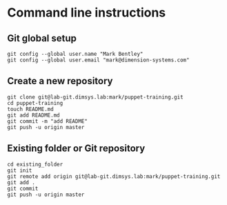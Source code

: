 # Command line instructions #

## Git global setup ##

```
git config --global user.name "Mark Bentley"
git config --global user.email "mark@dimension-systems.com"
```

## Create a new repository ##

```
git clone git@lab-git.dimsys.lab:mark/puppet-training.git
cd puppet-training
touch README.md
git add README.md
git commit -m "add README"
git push -u origin master
```

## Existing folder or Git repository ##

```
cd existing_folder
git init
git remote add origin git@lab-git.dimsys.lab:mark/puppet-training.git
git add .
git commit
git push -u origin master
```

